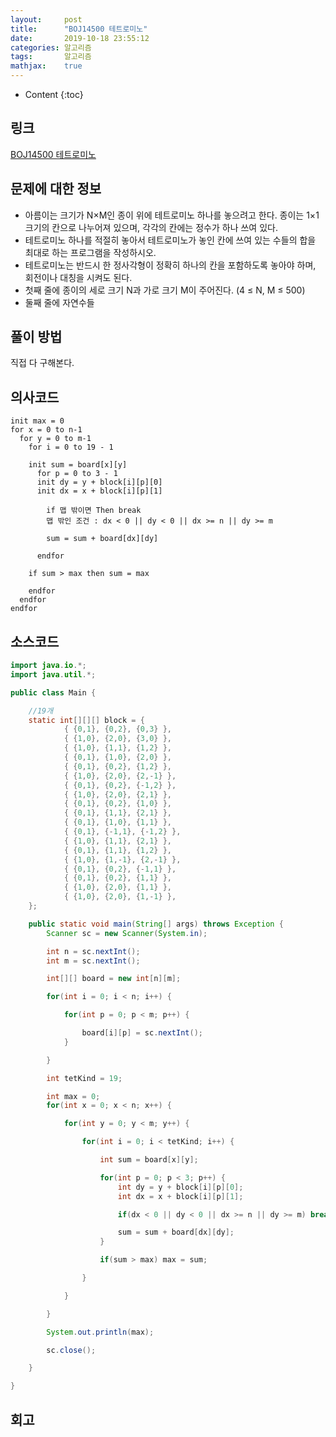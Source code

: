 ```yaml
---
layout:     post
title:      "BOJ14500 테트로미노"
date:       2019-10-18 23:55:12
categories: 알고리즘
tags:       알고리즘
mathjax:    true
---
```


* Content
{:toc}

## 링크

[BOJ14500 테트로미노](https://www.acmicpc.net/problem/14500)



## 문제에 대한 정보

- 아름이는 크기가 N×M인 종이 위에 테트로미노 하나를 놓으려고 한다. 종이는 1×1 크기의 칸으로 나누어져 있으며, 각각의 칸에는 정수가 하나 쓰여 있다.
- 테트로미노 하나를 적절히 놓아서 테트로미노가 놓인 칸에 쓰여 있는 수들의 합을 최대로 하는 프로그램을 작성하시오.
- 테트로미노는 반드시 한 정사각형이 정확히 하나의 칸을 포함하도록 놓아야 하며, 회전이나 대칭을 시켜도 된다.
- 첫째 줄에 종이의 세로 크기 N과 가로 크기 M이 주어진다. (4 ≤ N, M ≤ 500)
- 둘째 줄에 자연수들

## 풀이 방법

직접 다 구해본다.

## 의사코드

```text
init max = 0
for x = 0 to n-1
  for y = 0 to m-1
    for i = 0 to 19 - 1

    init sum = board[x][y]
      for p = 0 to 3 - 1
      init dy = y + block[i][p][0]
      init dx = x + block[i][p][1]

        if 맵 밖이면 Then break
        맵 밖인 조건 : dx < 0 || dy < 0 || dx >= n || dy >= m

        sum = sum + board[dx][dy]

      endfor

    if sum > max then sum = max

    endfor
  endfor
endfor
```

## 소스코드

```java
import java.io.*;
import java.util.*;

public class Main {

	//19개
	static int[][][] block = {
		    { {0,1}, {0,2}, {0,3} },
		    { {1,0}, {2,0}, {3,0} },
		    { {1,0}, {1,1}, {1,2} },
		    { {0,1}, {1,0}, {2,0} },
		    { {0,1}, {0,2}, {1,2} },
		    { {1,0}, {2,0}, {2,-1} },
		    { {0,1}, {0,2}, {-1,2} },
		    { {1,0}, {2,0}, {2,1} },
		    { {0,1}, {0,2}, {1,0} },
		    { {0,1}, {1,1}, {2,1} },
		    { {0,1}, {1,0}, {1,1} },
		    { {0,1}, {-1,1}, {-1,2} },
		    { {1,0}, {1,1}, {2,1} },
		    { {0,1}, {1,1}, {1,2} },
		    { {1,0}, {1,-1}, {2,-1} },
		    { {0,1}, {0,2}, {-1,1} },
		    { {0,1}, {0,2}, {1,1} },
		    { {1,0}, {2,0}, {1,1} },
		    { {1,0}, {2,0}, {1,-1} },
    };

	public static void main(String[] args) throws Exception {
		Scanner sc = new Scanner(System.in);

		int n = sc.nextInt();
		int m = sc.nextInt();

		int[][] board = new int[n][m];

		for(int i = 0; i < n; i++) {

			for(int p = 0; p < m; p++) {

				board[i][p] = sc.nextInt();
			}

		}

		int tetKind = 19;

		int max = 0;
		for(int x = 0; x < n; x++) {

			for(int y = 0; y < m; y++) {

				for(int i = 0; i < tetKind; i++) {

					int sum = board[x][y];

					for(int p = 0; p < 3; p++) {
						int dy = y + block[i][p][0];
						int dx = x + block[i][p][1];

						if(dx < 0 || dy < 0 || dx >= n || dy >= m) break;

						sum = sum + board[dx][dy];
					}

					if(sum > max) max = sum;

				}

			}

		}

		System.out.println(max);

		sc.close();

	}

}
```

## 회고
